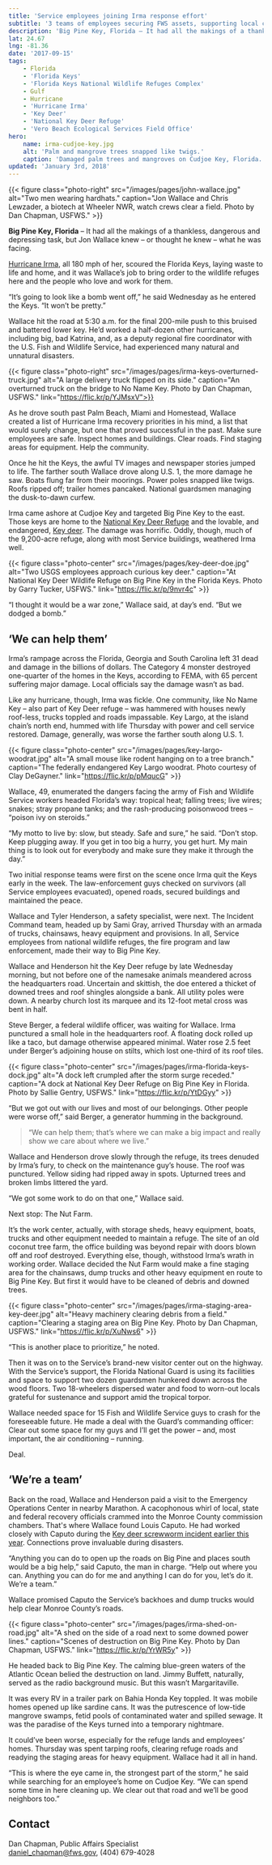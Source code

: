 ```yaml
---
title: 'Service employees joining Irma response effort'
subtitle: '3 teams of employees securing FWS assets, supporting local citizens and communities in Florida'
description: 'Big Pine Key, Florida – It had all the makings of a thankless, dangerous and depressing task, but Jon Wallace knew – or thought he knew – what he was facing.'
lat: 24.67
lng: -81.36
date: '2017-09-15'
tags:
    - Florida
    - 'Florida Keys'
    - 'Florida Keys National Wildlife Refuges Complex'
    - Gulf
    - Hurricane
    - 'Hurricane Irma'
    - 'Key Deer'
    - 'National Key Deer Refuge'
    - 'Vero Beach Ecological Services Field Office'
hero:
    name: irma-cudjoe-key.jpg
    alt: 'Palm and mangrove trees snapped like twigs.'
    caption: 'Damaged palm trees and mangroves on Cudjoe Key, Florida. <a href="https://flic.kr/p/XrQ6RB">Photo</a> by Glenn Fawcett, U.S. Customs and Border Protection.'
updated: 'January 3rd, 2018'
---
```


{{< figure class="photo-right" src="/images/pages/john-wallace.jpg" alt="Two men wearing hardhats." caption="Jon Wallace and Chris Lewzader, a biotech at Wheeler NWR, watch crews clear a field. Photo by Dan Chapman, USFWS." >}} 

**Big Pine Key, Florida** – It had all the makings of a thankless, dangerous and depressing task, but Jon Wallace knew – or thought he knew – what he was facing.

[Hurricane Irma](https://www.fws.gov/hurricane/irma), all 180 mph of her, scoured the Florida Keys, laying waste to life and home, and it was Wallace’s job to bring order to the wildlife refuges here and the people who love and work for them.

“It’s going to look like a bomb went off,” he said Wednesday as he entered the Keys. “It won’t be pretty.”

Wallace hit the road at 5:30 a.m. for the final 200-mile push to this bruised and battered lower key. He’d worked a half-dozen other hurricanes, including big, bad Katrina, and, as a deputy regional fire coordinator with the U.S. Fish and Wildlife Service, had experienced many natural and unnatural disasters.

{{< figure class="photo-right" src="/images/pages/irma-keys-overturned-truck.jpg" alt="A large delivery truck flipped on its side." caption="An overturned truck on the bridge to No Name Key. Photo by Dan Chapman, USFWS." link="https://flic.kr/p/YJMsxV">}} 

As he drove south past Palm Beach, Miami and Homestead, Wallace created a list of Hurricane Irma recovery priorities in his mind, a list that would surely change, but one that proved successful in the past. Make sure employees are safe. Inspect homes and buildings. Clear roads. Find staging areas for equipment. Help the community.

Once he hit the Keys, the awful TV images and newspaper stories jumped to life. The farther south Wallace drove along U.S. 1, the more damage he saw. Boats flung far from their moorings. Power poles snapped like twigs. Roofs ripped off; trailer homes pancaked. National guardsmen managing the dusk-to-dawn  curfew.

Irma came ashore at Cudjoe Key and targeted Big Pine Key to the east. Those keys are home to the [National Key Deer Refuge](https://www.fws.gov/refuge/National_Key_Deer_Refuge/) and the lovable, and endangered, [Key deer](https://www.fws.gov/refuge/National_Key_Deer_Refuge/wildlife_and_habitat/key_deer.html). The damage was horrific. Oddly, though, much of the 9,200-acre refuge, along with most Service buildings, weathered Irma well.

{{< figure class="photo-center" src="/images/pages/key-deer-doe.jpg" alt="Two USGS employees approach curious key deer." caption="At National Key Deer Wildlife Refuge on Big Pine Key in the Florida Keys.  Photo by Garry Tucker, USFWS." link="https://flic.kr/p/9nvr4c" >}}

“I thought it would be a war zone,” Wallace said, at day’s end. “But we dodged a bomb.”

## ‘We can help them’

Irma’s rampage across the Florida, Georgia and South Carolina left 31 dead and damage in the billions of dollars. The Category 4 monster destroyed one-quarter of the homes in the Keys, according to FEMA, with 65 percent suffering major damage. Local officials say the damage wasn’t as bad.

Like any hurricane, though, Irma was fickle. One community, like No Name Key – also part of Key Deer refuge – was hammered with houses newly roof-less, trucks toppled and roads impassable. Key Largo, at the island chain’s north end, hummed with life Thursday with power and cell service restored. Damage, generally, was worse the farther south along U.S. 1.

{{< figure class="photo-center" src="/images/pages/key-largo-woodrat.jpg" alt="A small mouse like rodent hanging on to a tree branch." caption="The federally endangered Key Largo woodrat. Photo courtesy of Clay DeGayner." link="https://flic.kr/p/pMqucG" >}}

Wallace, 49, enumerated the dangers facing the army of Fish and Wildlife Service workers headed Florida’s way: tropical heat; falling trees; live wires; snakes; stray propane tanks;  and the rash-producing poisonwood trees – “poison ivy on steroids.”

“My motto to live by: slow, but steady. Safe and sure,” he said. “Don’t stop. Keep plugging away. If you get in too big a hurry, you get hurt. My main thing is to look out for everybody and make sure they make it through the day.”

Two initial response teams were first on the scene once Irma quit the Keys early in the week. The law-enforcement guys checked on survivors (all Service employees evacuated), opened roads, secured buildings and maintained the peace.

Wallace and Tyler Henderson, a safety specialist, were next. The Incident Command team, headed up by Sami Gray, arrived Thursday with an armada of trucks, chainsaws, heavy equipment and provisions. In all, Service employees from national wildlife refuges, the fire program and law enforcement, made their way to Big Pine Key.

Wallace and Henderson hit the Key Deer refuge by late Wednesday morning, but not before one of the namesake animals meandered across the headquarters road. Uncertain and skittish, the doe entered a thicket of downed trees and roof shingles alongside a bank. All utility poles were down. A nearby church lost its marquee and its 12-foot metal cross was bent in half.

Steve Berger, a federal wildlife officer, was waiting for Wallace. Irma punctured a small hole in the headquarters roof. A floating dock rolled up like a taco, but damage otherwise appeared minimal. Water rose 2.5 feet under Berger’s adjoining house on stilts, which lost one-third of its roof tiles.

{{< figure class="photo-center" src="/images/pages/irma-florida-keys-dock.jpg" alt="A dock left crumpled after the storm surge receded." caption="A dock at National Key Deer Refuge on Big Pine Key in Florida.  Photo by Sallie Gentry, USFWS." link="https://flic.kr/p/YtDGyy" >}}

“But we got out with our lives and most of our belongings. Other people were worse off,” said Berger, a generator humming in the background. 

> “We can help them; that’s where we can make a big impact and really show we care about where we live.”

Wallace and Henderson drove slowly through the refuge, its trees denuded by Irma’s fury, to check on the maintenance guy’s house. The roof was punctured. Yellow siding had ripped away in spots. Upturned trees and broken limbs littered the yard.

“We got some work to do on that one,” Wallace said.

Next stop: The Nut Farm.

It’s the work center, actually, with storage sheds, heavy equipment, boats, trucks and other equipment needed to maintain a refuge. The site of an old coconut tree farm, the office building was beyond repair with doors blown off and roof destroyed. Everything else, though, withstood Irma’s wrath in working order.
Wallace decided the Nut Farm would make a fine staging area for the chainsaws, dump trucks and other heavy equipment en route to Big Pine Key. But first it would have to be cleaned of debris and downed trees.

{{< figure class="photo-center" src="/images/pages/irma-staging-area-key-deer.jpg" alt="Heavy machinery clearing debris from a field." caption="Clearing a staging area on Big Pine Key. Photo by Dan Chapman, USFWS." link="https://flic.kr/p/XuNws6" >}}

“This is another place to prioritize,” he noted.

Then it was on to the Service’s brand-new visitor center out on the highway.  With the Service’s support, the Florida National Guard is using its facilities and space to support two dozen guardsmen hunkered down across the wood floors. Two 18-wheelers dispersed water and food to worn-out locals grateful for sustenance and support amid the tropical torpor.

Wallace needed space for 15 Fish and Wildlife Service guys to crash for the foreseeable future. He made a deal with the Guard’s commanding officer:   Clear out some space for my guys and I’ll get the power – and, most important, the air conditioning – running.

Deal.

## ‘We’re a team’

Back on the road, Wallace and Henderson paid a visit to the Emergency Operations Center in nearby Marathon. A cacophonous whirl of local, state and federal recovery officials crammed into the Monroe County commission chambers. That's where Wallace found Louis Caputo. He had worked closely with Caputo during the [Key deer screwworm incident earlier this year](/articles/whats-old-is-new-again-new-world-screwworm/). Connections prove invaluable during disasters.

“Anything you can do to open up the roads on Big Pine and places south would be a big help,” said Caputo, the man in charge. “Help out where you can. Anything you can do for me and anything I can do for you, let’s do it. We’re a team.”

Wallace promised Caputo the Service’s backhoes and dump trucks would help clear Monroe County’s roads.

{{< figure class="photo-center" src="/images/pages/irma-shed-on-road.jpg" alt="A shed on the side of a road next to some downed power lines." caption="Scenes of destruction on Big Pine Key. Photo by Dan Chapman, USFWS." link="https://flic.kr/p/YrWR5y" >}}

He headed back to Big Pine Key. The calming blue-green waters of the Atlantic Ocean belied the destruction on land. Jimmy Buffett, naturally, served as the radio background music. But this wasn’t Margaritaville.

It was every RV in a trailer park on Bahia Honda Key toppled. It was mobile homes opened up like sardine cans. It was the putrescence of low-tide mangrove swamps, fetid pools of contaminated water and spilled sewage. It was the paradise of the Keys turned into a temporary nightmare.

It could’ve been worse, especially for the refuge lands and employees’ homes. Thursday was spent tarping roofs, clearing refuge roads and readying the staging areas for heavy equipment. Wallace had it all in hand.

“This is where the eye came in, the strongest part of the storm,” he said while searching for an employee’s home on Cudjoe Key. “We can spend some time in here cleaning up. We clear out that road and we’ll be good neighbors too.”

## Contact

Dan Chapman, Public Affairs Specialist  
[daniel_chapman@fws.gov](mailto:daniel_chapman@fws.gov), (404) 679-4028  
